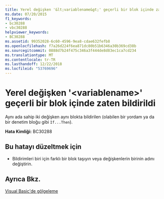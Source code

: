 ```yaml
---
title: Yerel değişken '&lt;variablename&gt;' geçerli bir blok içinde zaten bildirildi
ms.date: 07/20/2015
f1_keywords:
- bc30288
- vbc30288
helpviewer_keywords:
- BC30288
ms.assetid: 99352028-6c60-4596-9ea8-cdae632fefb8
ms.openlocfilehash: f7a26d224f6ea871dc80b51b6346a30b369cd38b
ms.sourcegitcommit: 0888d7b24f475c346a3f444de8d83ec1ca7cd234
ms.translationtype: MT
ms.contentlocale: tr-TR
ms.lasthandoff: 12/22/2018
ms.locfileid: "53769696"
---
```

# <a name="local-variable-ltvariablenamegt-is-already-declared-in-the-current-block"></a>Yerel değişken '&lt;variablename&gt;' geçerli bir blok içinde zaten bildirildi
Aynı ada sahip iki değişken aynı blokta bildirilen (olabilen bir yordam ya da bir denetim bloğu gibi `If...Then`).  
  
 **Hata Kimliği:** BC30288  
  
## <a name="to-correct-this-error"></a>Bu hatayı düzeltmek için  
  
-   Bildirimleri biri için farklı bir blok taşıyın veya değişkenlerin birinin adını değiştirin.  
  
## <a name="see-also"></a>Ayrıca Bkz.  
  
 [Visual Basic'de gölgeleme](../../visual-basic/programming-guide/language-features/declared-elements/shadowing.md)
